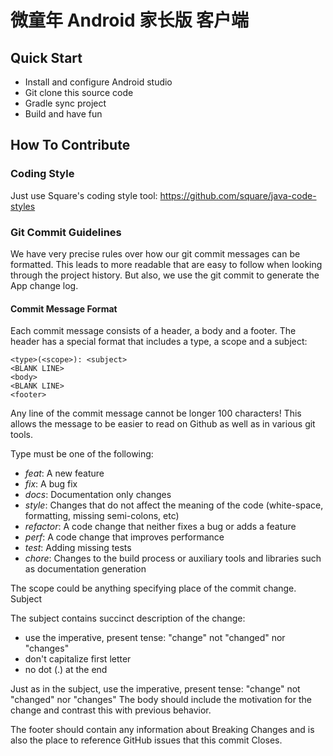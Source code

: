 # 微童年 Android 家长版 客户端

## Quick Start

* Install and configure Android studio
* Git clone this source code
* Gradle sync project
* Build and have fun

## How To Contribute

### Coding Style

Just use Square's coding style tool: https://github.com/square/java-code-styles

### Git Commit Guidelines

We have very precise rules over how our git commit messages can be formatted. This leads to more
readable that are easy to follow when looking through the project history. But also, we use the
git commit to generate the App change log.

#### Commit Message Format

Each commit message consists of a header, a body and a footer. The header has a special format
that includes a type, a scope and a subject:

```
<type>(<scope>): <subject>
<BLANK LINE>
<body>
<BLANK LINE>
<footer>
```

Any line of the commit message cannot be longer 100 characters! This allows the message to be
easier to read on Github as well as in various git tools.

Type must be one of the following:

 * *feat*: A new feature
 * *fix*: A bug fix
 * *docs*: Documentation only changes
 * *style*: Changes that do not affect the meaning of the code (white-space, formatting, missing
 semi-colons, etc)
 * *refactor*: A code change that neither fixes a bug or adds a feature
 * *perf*: A code change that improves performance
 * *test*: Adding missing tests
 * *chore*: Changes to the build process or auxiliary tools and libraries such as documentation
 generation

The scope could be anything specifying place of the commit change.
Subject

The subject contains succinct description of the change:

 * use the imperative, present tense: "change" not "changed" nor "changes"
 * don't capitalize first letter
 * no dot (.) at the end

Just as in the subject, use the imperative, present tense: "change" not "changed" nor "changes"
The body should include the motivation for the change and contrast this with previous behavior.

The footer should contain any information about Breaking Changes and is also the place to
reference GitHub issues that this commit Closes.

